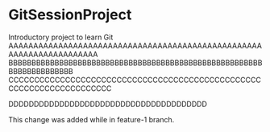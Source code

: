 # GitSessionProject
Introductory project to learn Git
AAAAAAAAAAAAAAAAAAAAAAAAAAAAAAAAAAAAAAAAAAAAAAAAAAAAAAAAAAAAAAAAAAAAA
BBBBBBBBBBBBBBBBBBBBBBBBBBBBBBBBBBBBBBBBBBBBBBBBBBBBBBBBBBBBBBBBBBBBB
CCCCCCCCCCCCCCCCCCCCCCCCCCCCCCCCCCCCCCCCCCCCCCCCCCCCCCCCCCCCCCCCCCCCC

DDDDDDDDDDDDDDDDDDDDDDDDDDDDDDDDDDDDDDD

This change was added while in feature-1 branch.